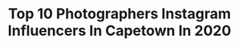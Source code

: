 ---
title: Top 10 Photographers Instagram Influencers In Capetown In 2020
description: >-
  Find top photographers Instagram influencers in Capetown in 2020. Most popular hashtags: #capetown #southafrica #photography #photographer.
platform: Instagram
profiles:
  - username: "sashaxolsen"
    fullname: >-
      Sasha Olsen
    location: "South Africa"
    followers: 7544
    engagement: 518
    commentsToLikes: 0.018596
    id: ck5c49s4i0wdw0i11eqnkbbhh
    verified: false
    hashtags: "#modeling, #southafrica, #vanityteenmag, #bali"
  - username: "_lee_who_"
    fullname: >-
      Leeaquadth Khan
    location: "South Africa"
    followers: 16229
    engagement: 404
    commentsToLikes: 0.071095
    id: ck15t91rmgxct0i19mxpt1jxw
    verified: false
    hashtags: "#25thbirthday, #photooftheday, #content, #foodies"
  - username: "marcbuckner"
    fullname: >-
      Marc Buckner
    location: "South Africa"
    followers: 72304
    engagement: 435
    commentsToLikes: 0.041790
    id: ck5qeisvd0p580i11yvigwyqx
    verified: true
    hashtags: "#happy, #socialdistancing, #quotes, #blue"
  - username: "apetownshenanigans"
    fullname: >-
      Aubrey Ndiweni
    location: "South Africa"
    followers: 22686
    engagement: 314
    commentsToLikes: 0.037333
    id: ck0w3hsbrthb30i19krivmole
    verified: false
    hashtags: "#capetown, #35mm, #riskitall, #jantheeberlin"
  - username: "garrethbarclayphoto"
    fullname: >-
      GARRETH BARCLAY | PHOTOGRAPHER
    location: "South Africa"
    followers: 55675
    engagement: 146
    commentsToLikes: 0.037010
    id: ck0vvz6s4rfa20i193tcpbiln
    verified: false
    hashtags: "#ocean, #tamarafrancesconi, #betabeach, #dress"
  - username: "epitomeofadventure"
    fullname: >-
      Chelsea ✎ Creating Consciously
    location: "South Africa"
    followers: 7743
    engagement: 524
    commentsToLikes: 0.127686
    id: ck5bvki85ju2g0i118s85072c
    verified: false
    hashtags: "#epitomeofadventure, #cradleofhumankind, #gauteng, #fujifilmxh1"
  - username: "tailsofamermaid"
    fullname: >-
      Natalie Roos
    location: "South Africa"
    followers: 22494
    engagement: 291
    commentsToLikes: 0.025418
    id: ck55j0i1pvyjp0i11bmfh9euj
    verified: false
    hashtags: "#lamuyogafestival, #curlygirlmethod, #capetown, #grangerbaymarket"
  - username: "risunobushi"
    fullname: >-
      Andrea Baioni
    location: "South Africa"
    followers: 16246
    engagement: 726
    commentsToLikes: 0.021294
    id: ck5c25imlwl4b0i11m1xupa5i
    verified: false
    hashtags: "#viallinthistogether, #femininmasculinvogueitalia, #fashionphotography, #portraitmood"
  - username: "fayros"
    fullname: >-
      F A Y R O S  J A F F E R فیروز
    location: "South Africa"
    followers: 7110
    engagement: 371
    commentsToLikes: 0.270631
    id: ck0vw1zz2rque0i19ygyfjeo7
    verified: false
    hashtags: "#stayhome, #samw, #mensfashion, #flowers"
  - username: "melissabrownza"
    fullname: >-
      Melissa Brown
    location: "South Africa"
    followers: 12538
    engagement: 537
    commentsToLikes: 0.043266
    id: ck135sn0q313k0i19s8wn0tay
    verified: false
    hashtags: "#goprogirl, #big5, #wateractivities, #adventureseeker"
---